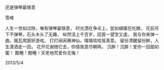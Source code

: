 还是弹琴最惬意

雪峰


人生一世如过隙，唯有弹琴最惬意，
时光洒在争论上，犹如蝴蝶在吃棘，
花前月下不弹琴，石头木头了无趣，
纵然活上千百岁，回首一望空又虚。
我与你来弹一曲，揭瓦爬窗好游戏，
打打闹闹赛神仙，嘻嘻哈哈皆真意。
留份清醒留份醉，人生潇洒走一回，
花开花谢随它去，你情我意尽朝晖。
沉醉！沉醉！爱你一回甜如蜜！
酣睡！酣睡！天老地荒爱你无悔！

2013/5/4



